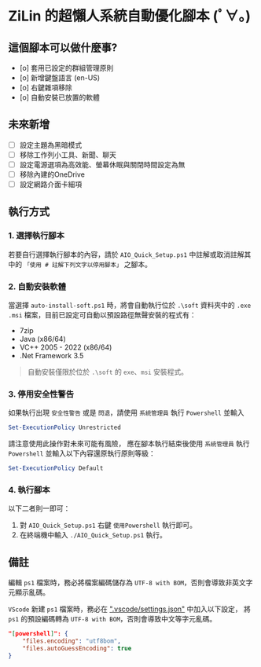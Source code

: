 # ZiLin 的超懶人系統自動優化腳本 (ﾟ∀。)

## 這個腳本可以做什麼事?

- [o] 套用已設定的群組管理原則
- [o] 新增鍵盤語言 (en-US)
- [o] 右鍵雜項移除
- [o] 自動安裝已放置的軟體

## 未來新增

- [ ] 設定主題為黑暗模式
- [ ] 移除工作列小工具、新聞、聊天
- [ ] 設定電源選項為高效能、螢幕休眠與關閉時間設定為無
- [ ] 移除內建的OneDrive
- [ ] 設定網路介面卡細項

## 執行方式

### 1. 選擇執行腳本

若要自行選擇執行腳本的內容，請於 `AIO_Quick_Setup.ps1` 中註解或取消註解其中的 `「使用 # 註解下列文字以停用腳本」` 之腳本。

### 2. 自動安裝軟體

當選擇 `auto-install-soft.ps1` 時，將會自動執行位於 `.\soft` 資料夾中的 `.exe .msi` 檔案，目前已設定可自動以預設路徑無聲安裝的程式有：

- 7zip
- Java (x86/64)
- VC++ 2005 - 2022 (x86/64)
- .Net Framework 3.5

> 自動安裝僅限於位於 `.\soft` 的 `exe`、`msi` 安裝程式。

### 3. 停用安全性警告

如果執行出現 `安全性警告` 或是 `閃退`，請使用 `系統管理員` 執行 `Powershell` 並輸入

```powershell
Set-ExecutionPolicy Unrestricted
```

請注意使用此操作對未來可能有風險，
應在腳本執行結束後使用 `系統管理員` 執行 `Powershell` 並輸入以下內容還原執行原則等級：

```powershell
Set-ExecutionPolicy Default
```

### 4. 執行腳本

以下二者則一即可：

1. 對 `AIO_Quick_Setup.ps1` 右鍵 `使用Powershell` 執行即可。
2. 在終端機中輸入 `./AIO_Quick_Setup.ps1` 執行。

## 備註

編輯 `ps1` 檔案時，務必將檔案編碼儲存為 `UTF-8 with BOM`，否則會導致非英文字元顯示亂碼。

`VScode` 新建 `ps1` 檔案時，務必在 [".vscode/settings.json"](.vscode/settings.json) 中加入以下設定，
將 `ps1` 的預設編碼轉為 `UTF-8 with BOM`，否則會導致中文等字元亂碼。

```json
"[powershell]": {
    "files.encoding": "utf8bom",
    "files.autoGuessEncoding": true
}
```
